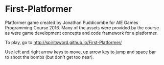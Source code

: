 # First-Platformer
Platformer game created by Jonathan Puddicombe for AIE Games Programming Course 2016. Many of the assets were provided by the course as were game development concepts and code framework for a platformer.

To play, go to http://spiritsword.github.io/First-Platformer/

Use left and right arrow keys to move, up arrow key to jump and space bar to shoot the bombs (but don't get too near).
